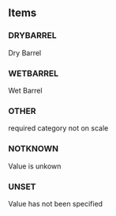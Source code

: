 

<!-- end of short definition -->
## Items

### DRYBARREL
Dry Barrel

### WETBARREL
Wet Barrel

### OTHER
required category not on scale

### NOTKNOWN
Value is unkown

### UNSET
Value has not been specified
